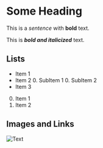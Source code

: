 # Some Heading

This is a _sentence_ with **bold** text.

This is _**bold and italicized**_ text.

## Lists

* Item 1
* Item 2
  0. SubItem 1
  0. SubItem 2
* Item 3

0. Item 1
0. Item 2

## Images and Links

![Text](/img/url.png)